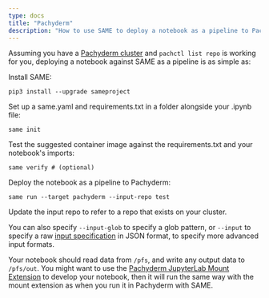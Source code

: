 ```yaml
---
type: docs
title: "Pachyderm"
description: "How to use SAME to deploy a notebook as a pipeline to Pachyderm."
---
```


Assuming you have a [Pachyderm cluster](https://docs.pachyderm.com/2.0.x/deploy-manage/deploy/) and `pachctl list repo` is working for you, deploying a notebook against SAME as a pipeline is as simple as:

Install SAME:
```
pip3 install --upgrade sameproject
```

Set up a same.yaml and requirements.txt in a folder alongside your .ipynb file:
```
same init
```

Test the suggested container image against the requirements.txt and your notebook's imports:
```
same verify # (optional)
```

Deploy the notebook as a pipeline to Pachyderm:
```
same run --target pachyderm --input-repo test
```

Update the input repo to refer to a repo that exists on your cluster.

You can also specify `--input-glob` to specify a glob pattern, or `--input` to specify a raw [input specification](https://docs.pachyderm.com/latest/reference/pipeline-spec/) in JSON format, to specify more advanced input formats.

Your notebook should read data from `/pfs`, and write any output data to `/pfs/out`. You might want to use the [Pachyderm JupyterLab Mount Extension](https://docs.pachyderm.com/latest/how-tos/jupyterlab-extension/) to develop your notebook, then it will run the same way with the mount extension as when you run it in Pachyderm with SAME.